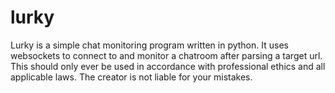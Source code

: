 # lurky
Lurky is a simple chat monitoring program written in python. It uses websockets to connect to and monitor a chatroom after parsing a target url. This should only ever be used in accordance with professional ethics and all applicable laws. The creator is not liable for your mistakes.
